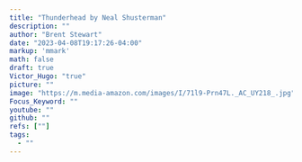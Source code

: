 ```yaml
---
title: "Thunderhead by Neal Shusterman"
description: ""
author: "Brent Stewart"
date: "2023-04-08T19:17:26-04:00"
markup: 'mmark'
math: false
draft: true
Victor_Hugo: "true"
picture: ""
image: "https://m.media-amazon.com/images/I/71l9-Prn47L._AC_UY218_.jpg"
Focus_Keyword: ""
youtube: ""
github: ""
refs: [""]
tags:
  - ""
---
```


